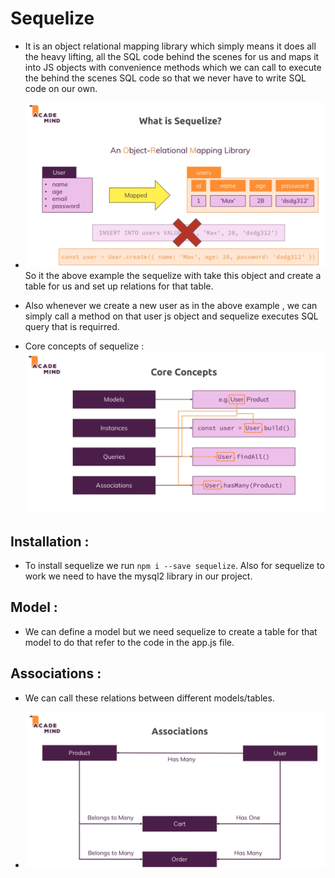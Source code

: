 # Sequelize

* It is an object relational mapping library which simply means it does all the heavy lifting, all the SQL code behind the scenes for us and maps it into JS objects with convenience methods which we can call to execute the behind the scenes SQL code so that we never have to write SQL code on our own.

* ![](2022-05-02-16-20-08.png) So it the above example the sequelize with take this object and create a table for us and set up relations for that table. 

* Also whenever we create a new user as in the above example , we can simply call a method on that user js object and sequelize executes SQL query that is requirred.

* Core concepts of sequelize : ![](2022-05-02-16-21-14.png)

## Installation : 

* To install sequelize we run `npm i --save sequelize`. Also for sequelize to work we need to have the mysql2 library in our project.

## Model : 

* We can define a model but we need sequelize to create a table for that model to do that refer to the code in the app.js file.

## Associations :

* We can call these relations between different models/tables.

* ![](2022-05-02-21-28-53.png)

